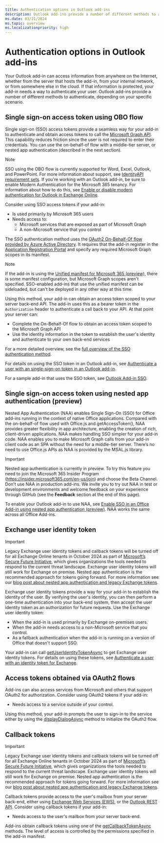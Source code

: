 ```yaml
---
title: Authentication options in Outlook add-ins
description: Outlook add-ins provide a number of different methods to authenticate, depending on your specific scenario.
ms.date: 03/21/2024
ms.topic: overview
ms.localizationpriority: high
---
```


# Authentication options in Outlook add-ins

Your Outlook add-in can access information from anywhere on the Internet, whether from the server that hosts the add-in, from your internal network, or from somewhere else in the cloud. If that information is protected, your add-in needs a way to authenticate your user. Outlook add-ins provide a number of different methods to authenticate, depending on your specific scenario.

## Single sign-on access token using OBO flow

Single sign-on (SSO) access tokens provide a seamless way for your add-in to authenticate and obtain access tokens to call the [Microsoft Graph API](/graph/overview). This capability reduces friction since the user is not required to enter their credentials. You can use the on-behalf-of flow with a middle-tier server, or nested app authentication (described in the next section).

> [!NOTE]
> SSO using the OBO flow is currently supported for Word, Excel, Outlook, and PowerPoint. For more information about support, see [IdentityAPI requirement sets](/javascript/api/requirement-sets/common/identity-api-requirement-sets).
> If you're working with an Outlook add-in, be sure to enable Modern Authentication for the Microsoft 365 tenancy. For information about how to do this, see [Enable or disable modern authentication for Outlook in Exchange Online](/exchange/clients-and-mobile-in-exchange-online/enable-or-disable-modern-authentication-in-exchange-online).

Consider using SSO access tokens if your add-in:

- Is used primarily by Microsoft 365 users
- Needs access to:
  - Microsoft services that are exposed as part of Microsoft Graph
  - A non-Microsoft service that you control

The SSO authentication method uses the [OAuth2 On-Behalf-Of flow provided by Azure Active Directory](/azure/active-directory/develop/active-directory-v2-protocols-oauth-on-behalf-of). It requires that the add-in register in the [Application Registration Portal](https://apps.dev.microsoft.com/) and specify any required Microsoft Graph scopes in its manifest.

> [!NOTE]
> If the add-in is using the [Unified manifest for Microsoft 365 (preview)](../develop/json-manifest-overview.md), there is some manifest configuration, but Microsoft Graph scopes aren't specified. SSO-enabled add-ins that use the unified manifest can be sideloaded, but can't be deployed in any other way at this time.

Using this method, your add-in can obtain an access token scoped to your server back-end API. The add-in uses this as a bearer token in the `Authorization` header to authenticate a call back to your API. At that point your server can:

- Complete the On-Behalf-Of flow to obtain an access token scoped to the Microsoft Graph API
- Use the identity information in the token to establish the user's identity and authenticate to your own back-end services

For a more detailed overview, see the [full overview of the SSO authentication method](../develop/sso-in-office-add-ins.md).

For details on using the SSO token in an Outlook add-in, see [Authenticate a user with an single-sign-on token in an Outlook add-in](authenticate-a-user-with-an-sso-token.md).

For a sample add-in that uses the SSO token, see [Outlook Add-in SSO](https://github.com/OfficeDev/Office-Add-in-samples/tree/main/Samples/auth/Outlook-Add-in-SSO).

## Single sign-on access token using nested app authentication (preview)

Nested App Authentication (NAA) enables Single Sign-On (SSO) for Office add-ins running in the context of native Office applications. Compared with the on-behalf-of flow used with Office.js and getAccessToken(), NAA provides greater flexibility in app architecture, enabling the creation of rich, client-driven applications. NAA makes handling SSO simpler for your add-in code. NAA enables you to make Microsoft Graph calls from your add-in client code as an SPA without the need for a middle-tier server. There’s no need to use Office.js APIs as NAA is provided by the MSAL.js library.

> [!IMPORTANT]
> Nested app authentication is currently in preview. To try this feature you need to join the Microsoft 365 Insider Program (https://insider.microsoft365.com/en-us/join) and choose the Beta Channel. Don't use NAA in production add-ins. We invite you to try out NAA in test or development environments and welcome feedback on your experience through GitHub (see the **Feedback** section at the end of this page).

To enable your Outlook add-in to use NAA, see [Enable SSO in an Office Add-in using nested app authentication (preview)](../develop/enable-nested-app-authentication-in-your-add-in.md). NAA works the same across all Office Add-ins.

## Exchange user identity token

> [!IMPORTANT]
> Legacy Exchange user identity tokens and callback tokens will be turned off for all Exchange Online tenants in October 2024 as part of [Microsoft’s Secure Future Initiative](https://blogs.microsoft.com/on-the-issues/2023/11/02/secure-future-initiative-sfi-cybersecurity-cyberattacks/), which gives organizations the tools needed to respond to the current threat landscape. Exchange user identity tokens will still work for Exchange on premise. Nested app authentication is the recommended approach for tokens going forward. For more information see our [blog post about nested app authentication and legacy Exchange tokens](https://aka.ms/NAApreviewblog).

Exchange user identity tokens provide a way for your add-in to establish the identity of the user. By verifying the user's identity, you can then perform a one-time authentication into your back-end system, then accept the user identity token as an authorization for future requests. Use the Exchange user identity token:

- When the add-in is used primarily by Exchange on-premises users.
- When the add-in needs access to a non-Microsoft service that you control.
- As a fallback authentication when the add-in is running on a version of Office that doesn't support SSO.

Your add-in can call [getUserIdentityTokenAsync](/javascript/api/outlook/office.mailbox#outlook-office-mailbox-getuseridentitytokenasync-member(1)) to get Exchange user identity tokens. For details on using these tokens, see [Authenticate a user with an identity token for Exchange](authenticate-a-user-with-an-identity-token.md).

## Access tokens obtained via OAuth2 flows

Add-ins can also access services from Microsoft and others that support OAuth2 for authorization. Consider using OAuth2 tokens if your add-in:

- Needs access to a service outside of your control.

Using this method, your add-in prompts the user to sign-in to the service either by using the [displayDialogAsync](/javascript/api/office/office.ui#office-office-ui-displaydialogasync-member(1)) method to initialize the OAuth2 flow.

## Callback tokens

> [!IMPORTANT]
> Legacy Exchange user identity tokens and callback tokens will be turned off for all Exchange Online tenants in October 2024 as part of [Microsoft’s Secure Future Initiative](https://blogs.microsoft.com/on-the-issues/2023/11/02/secure-future-initiative-sfi-cybersecurity-cyberattacks/), which gives organizations the tools needed to respond to the current threat landscape. Exchange user identity tokens will still work for Exchange on premise. Nested app authentication is the recommended approach for tokens going forward. For more information see our [blog post about nested app authentication and legacy Exchange tokens](https://aka.ms/NAApreviewblog).

Callback tokens provide access to the user's mailbox from your server back-end, either using [Exchange Web Services (EWS)](/exchange/client-developer/exchange-web-services/explore-the-ews-managed-api-ews-and-web-services-in-exchange), or the [Outlook REST API](/previous-versions/office/office-365-api/api/version-2.0/use-outlook-rest-api). Consider using callback tokens if your add-in:

- Needs access to the user's mailbox from your server back-end.

Add-ins obtain callback tokens using one of the [getCallbackTokenAsync](/javascript/api/requirement-sets/outlook/preview-requirement-set/office.context.mailbox#methods) methods. The level of access is controlled by the permissions specified in the add-in manifest.
